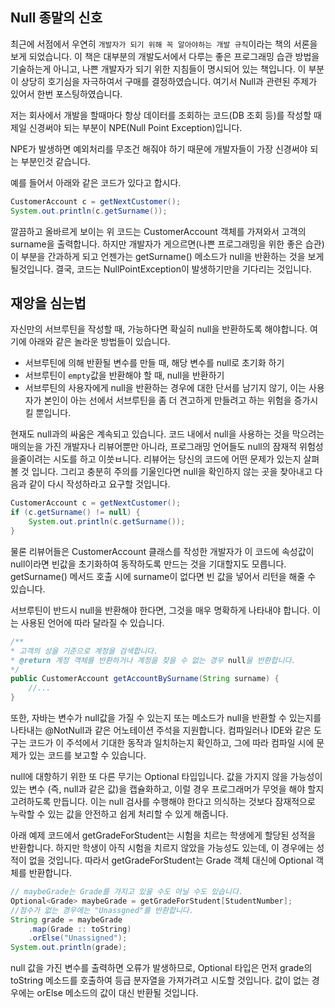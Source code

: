 ## Null 종말의 신호

최근에 서점에서 우연히 `개발자가 되기 위해 꼭 알아야하는 개발 규칙`이라는 책의 서론을 보게 되었습니다. 이 책은 대부분의 개발도서에서 다루는 좋은 프로그래밍 습관 방법을 기술하는게 아니고, 나쁜 개발자가 되기 위한 지침들이 명시되어 있는 책입니다. 이 부분이 상당히 호기심을 자극하여서 구매를 결정하였습니다. 여기서 Null과 관련된 주제가 있어서 한번 포스팅하였습니다.


저는 회사에서 개발을 할때마다 항상 데이터를 조회하는 코드(DB 조회 등)를 작성할 때 제일 신경써야 되는 부분이 NPE(Null Point Exception)입니다.

NPE가 발생하면 예외처리를 무조건 해줘야 하기 때문에 개발자들이 가장 신경써야 되는 부분인것 같습니다.

예를 들어서 아래와 같은 코드가 있다고 합시다.

```java
CustomerAccount c = getNextCustomer(); 
System.out.println(c.getSurname());
```

깔끔하고 올바르게 보이는 위 코드는 CustomerAccount 객체를 가져와서 고객의 surname을 출력합니다. 하지만 개발자가 게으르면(나쁜 프로그래밍을 위한 좋은 습관) 이 부분을 간과하게 되고 언젠가는 getSurname() 메소드가 null을 반환하는 것을 보게 될것입니다.
결국, 코드는 NullPointException이 발생하기만을 기다리는 것입니다.

## 재앙을 심는법

자신만의 서브루틴을 작성할 때, 가능하다면 확실히 null을 반환하도록 해야합니다. 여기에 아래와 같은 놀라운 방법들이 있습니다.

- 서브루틴에 의해 반환될 변수를 만들 때, 해당 변수를 null로 초기화 하기
- 서브루틴이 `empty`값을 반환해야 할 때, null을 반환하기
- 서브루틴의 사용자에게 null을 반환하는 경우에 대한 단서를 남기지 않기, 이는 사용자가 본인이 아는 선에서 서브루틴을 좀 더 견고하게 만들려고 하는 위험을 증가시킬 뿐입니다.

현재도 null과의 싸움은 계속되고 있습니다. 코드 내에서 null을 사용하는 것을 막으려는 매의눈을 가진 개발자나 리뷰어뿐만 아니라, 프로그래밍 언어들도 null의 잠재적 위험성을줄이려는 시도를 하고 이씃ㅂ니다. 리뷰어는 당신의 코드에 어떤 문제가 있는지 살펴볼 것 입니다. 그리고 충분히 주의를 기울인다면 null을 확인하지 않는 곳을 찾아내고 다음과 같이 다시 작성하라고 요구할 것입니다.

```java
CustomerAccount c = getNextCustomer();
if (c.getSurname() != null) {
    System.out.println(c.getSurname());
} 
```

물론 리뷰어들은 CustomerAccount 클래스를 작성한 개발자가 이 코드에 속성값이 null이라면 빈값을 초기화하여 동작하도록 만드는 것을 기대할지도 모릅니다. getSurname() 메서드 호출 시에 surname이 없다면 빈 값을 넣어서 리턴을 해줄 수 있습니다.

서브루틴이 반드시 null을 반환해야 한다면, 그것을 매우 명확하게 나타내야 합니다. 이는 사용된 언어에 따라 달라질 수 있습니다.

```java
/**
* 고객의 성을 기준으로 계정을 검색합니다.
* @return 계정 객체를 반환하거나 계정을 찾을 수 없는 경우 null을 반환합니다.
*/
public CustomerAccount getAccountBySurname(String surname) {
    //...
}
```

또한, 자바는 변수가 null값을 가질 수 있는지 또는 메소드가 null을 반환할 수 있는지를 나타내는 @NotNull과 같은 어노테이션 주석을 지원합니다. 컴파일러나 IDE와 같은 도구는 코드가 이 주석에서 기대한 동작과 일치하는지 확인하고, 그에 따라 컴파일 시에 문제가 있는 코드를 보고할 수 있습니다.

null에 대항하기 위한 또 다른 무기는 Optional 타입입니다. 값을 가지지 않을 가능성이 있는 변수 (즉, null과 같은 값)을 캡슐화하고, 이럴 경우 프로그래머가 무엇을 해야 할지 고려하도록 만듭니다. 이는 null 검사를 수행해야 한다고 의식하는 것보다 잠재적으로 누락할 수 있는 값을 안전하고 쉽게 처리할 수 있게 해줍니다.

아래 예제 코드에서 getGradeForStudent는 시험을 치르는 학생에게 할당된 성적을 반환합니다. 하지만 학생이 아직 시험을 치르지 않았을 가능성도 있는데, 이 경우에는 성적이 없을 것입니다. 따라서 getGradeForStudent는 Grade 객체 대신에 Optional<Grade> 객체를 반환합니다.

```java
// maybeGrade는 Grade를 가지고 있을 수도 아닐 수도 있습니다.
Optional<Grade> maybeGrade = getGradeForStudent[StudentNumber];
//점수가 없는 경우에는 "Unassgned"를 반환합니다.
String grade = maybeGrade
    .map(Grade :: toString)
    .orElse("Unassigned");
System.out.println(grade);
```

null 값을 가진 변수를 출력하면 오류가 발생하므로, Optional 타입은 먼저 grade의 toString 메소드를 호출하여 등급 분자열을 가져가려고 시도할 것입니다. 값이 없는 경우에는 orElse 메소드의 값이 대신 반환될 것입니다.

